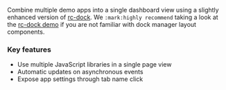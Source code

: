 Combine multiple demo apps into a single dashboard view using a slightly enhanced version of [rc-dock](https://github.com/ticlo/rc-dock). We `:mark:highly recommend` taking a look at the [rc-dock demo](https://ticlo.github.io/rc-dock/) if you are not familiar with dock manager layout components.

### Key features

- Use multiple JavaScript libraries in a single page view
- Automatic updates on asynchronous events
- Expose app settings through tab name click
